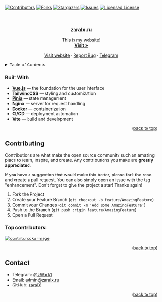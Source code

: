 <a id="readme-top"></a>


[![Contributors][contributors-shield]][contributors-url]
[![Forks][forks-shield]][forks-url]
[![Stargazers][stars-shield]][stars-url]
[![Issues][issues-shield]][issues-url]
[![Licensed License][license-shield]][license-url]


<br />
<div align="center">
  <h3 align="center">zaralx.ru</h3>

  <p align="center">
    This is my website!
    <br />
    <a href="https://zaralx.ru/"><strong>Visit »</strong></a>
    <br />
    <br />
    <a href="https://zaralx.ru/">Visit website</a>
    ·
    <a href="https://github.com/zaralx/zaralx-ru-front/issues/new?labels=bug&template=bug-report---.md">Report Bug</a>
    ·
    <a href="https://t.me/underzaral">Telegram</a>
  </p>
</div>



<!-- TABLE OF CONTENTS -->
<details>
  <summary>Table of Contents</summary>
  <ol>
    <li>
        <a href="#built-with">Built With</a>
    </li>
    <li><a href="#contributing">Contributing</a></li>
    <li><a href="#contact">Contact</a></li>
  </ol>
</details>


### Built With

- **[Vue.js](https://vuejs.org/)** — the foundation for the user interface
- **[TailwindCSS](https://tailwindcss.com/)** — styling and customization
- **[Pinia](https://pinia.vuejs.org/)** — state management
- **Nginx** — server for request handling
- **Docker** — containerization
- **CI/CD** — deployment automation
- **Vite** — build and development

<p align="right">(<a href="#readme-top">back to top</a>)</p>

<!-- CONTRIBUTING -->
## Contributing

Contributions are what make the open source community such an amazing place to learn, inspire, and create. Any contributions you make are **greatly appreciated**.

If you have a suggestion that would make this better, please fork the repo and create a pull request. You can also simply open an issue with the tag "enhancement".
Don't forget to give the project a star! Thanks again!

1. Fork the Project
2. Create your Feature Branch (`git checkout -b feature/AmazingFeature`)
3. Commit your Changes (`git commit -m 'Add some AmazingFeature'`)
4. Push to the Branch (`git push origin feature/AmazingFeature`)
5. Open a Pull Request

### Top contributors:

<a href="https://github.com/zaralx/zaralx-ru-front/graphs/contributors">
  <img src="https://contrib.rocks/image?repo=zaralx/zaralx-ru-front" alt="contrib.rocks image" />
</a>

<p align="right">(<a href="#readme-top">back to top</a>)</p>

<!-- CONTACT -->
## Contact
- Telegram: <a href="https://t.me/zWork1">@zWork1</a>
- Email: admin@zaralx.ru
- GitHub: <a href="https://github.com/zaralX">zaralX</a>

<p align="right">(<a href="#readme-top">back to top</a>)</p>


<!-- MARKDOWN LINKS & IMAGES -->
<!-- https://www.markdownguide.org/basic-syntax/#reference-style-links -->
[contributors-shield]: https://img.shields.io/github/contributors/zaralx/zaralx-ru-front.svg?style=for-the-badge
[contributors-url]: https://github.com/zaralx/zaralx-ru-front/graphs/contributors
[forks-shield]: https://img.shields.io/github/forks/zaralx/zaralx-ru-front.svg?style=for-the-badge
[forks-url]: https://github.com/zaralx/zaralx-ru-front/network/members
[stars-shield]: https://img.shields.io/github/stars/zaralx/zaralx-ru-front.svg?style=for-the-badge
[stars-url]: https://github.com/zaralx/zaralx-ru-front/stargazers
[issues-shield]: https://img.shields.io/github/issues/zaralx/zaralx-ru-front.svg?style=for-the-badge
[issues-url]: https://github.com/zaralx/zaralx-ru-front/issues
[license-shield]: https://img.shields.io/github/license/zaralx/zaralx-ru-front.svg?style=for-the-badge
[license-url]: https://github.com/zaralx/zaralx-ru-front/blob/master/LICENSE.txt
[linkedin-shield]: https://img.shields.io/badge/-LinkedIn-black.svg?style=for-the-badge&logo=linkedin&colorB=555
[linkedin-url]: https://linkedin.com/in/othneildrew
[product-screenshot]: images/screenshot.png
[Next.js]: https://img.shields.io/badge/next.js-000000?style=for-the-badge&logo=nextdotjs&logoColor=white
[Next-url]: https://nextjs.org/
[React.js]: https://img.shields.io/badge/React-20232A?style=for-the-badge&logo=react&logoColor=61DAFB
[React-url]: https://reactjs.org/
[Vue.js]: https://img.shields.io/badge/Vue.js-35495E?style=for-the-badge&logo=vuedotjs&logoColor=4FC08D
[Vue-url]: https://vuejs.org/
[Angular.io]: https://img.shields.io/badge/Angular-DD0031?style=for-the-badge&logo=angular&logoColor=white
[Angular-url]: https://angular.io/
[Svelte.dev]: https://img.shields.io/badge/Svelte-4A4A55?style=for-the-badge&logo=svelte&logoColor=FF3E00
[Svelte-url]: https://svelte.dev/
[Laravel.com]: https://img.shields.io/badge/Laravel-FF2D20?style=for-the-badge&logo=laravel&logoColor=white
[Laravel-url]: https://laravel.com
[Bootstrap.com]: https://img.shields.io/badge/Bootstrap-563D7C?style=for-the-badge&logo=bootstrap&logoColor=white
[Bootstrap-url]: https://getbootstrap.com
[JQuery.com]: https://img.shields.io/badge/jQuery-0769AD?style=for-the-badge&logo=jquery&logoColor=white
[JQuery-url]: https://jquery.com 
